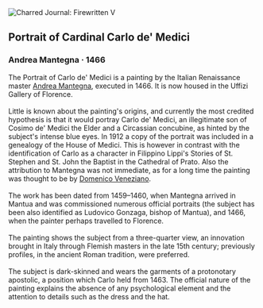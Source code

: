 <div class="artwork-of-the-day">
  <div class="container">
    <div class="img-wrapper">
      <img
        src="https://uploads1.wikiart.org/images/andrea-mantegna/portrait-of-cardinal-carlo-de-medici-1466.jpg!Large.jpg"
        alt="Charred Journal: Firewritten V" />
    </div>
    <div class="artwork-detail">
      <div class="artwork-origin"> 
        <h2 class="artwork-name">Portrait of Cardinal Carlo de' Medici</h2>
        <h3 class="artist">
          Andrea Mantegna
                    ·  1466
        </h3>
      </div>
      <p class="description">
        <span class="artwork-description-text ng-binding" ng-bind-html="viewModel.ArtworkOfTheDay.Description | unsafe">The Portrait of Carlo de' Medici is a painting by the Italian Renaissance master <a target="_blank" href="/en/andrea-mantegna">Andrea Mantegna</a>, executed in 1466. It is now housed in the Uffizi Gallery of Florence.
<br>
<br>Little is known about the painting's origins, and currently the most credited hypothesis is that it would portray Carlo de' Medici, an illegitimate son of Cosimo de' Medici the Elder and a Circassian concubine, as hinted by the subject's intense blue eyes. In 1912 a copy of the portrait was included in a genealogy of the House of Medici. This is however in contrast with the identification of Carlo as a character in Filippino Lippi's Stories of St. Stephen and St. John the Baptist in the Cathedral of Prato. Also the attribution to Mantegna was not immediate, as for a long time the painting was thought to be by <a target="_blank" href="/en/domenico-veneziano">Domenico Veneziano</a>.
<br>
<br>The work has been dated from 1459–1460, when Mantegna arrived in Mantua and was commissioned numerous official portraits (the subject has been also identified as Ludovico Gonzaga, bishop of Mantua), and 1466, when the painter perhaps travelled to Florence.
<br>
<br>The painting shows the subject from a three-quarter view, an innovation brought in Italy through Flemish masters in the late 15th century; previously profiles, in the ancient Roman tradition, were preferred.
<br>
<br>The subject is dark-skinned and wears the garments of a protonotary apostolic, a position which Carlo held from 1463. The official nature of the painting explains the absence of any psychological element and the attention to details such as the dress and the hat.</span>
                        <div class="text-shadow-container" ng-show="showShadow" style=""></div>
      </p>
    </div>
  </div>

</div>
